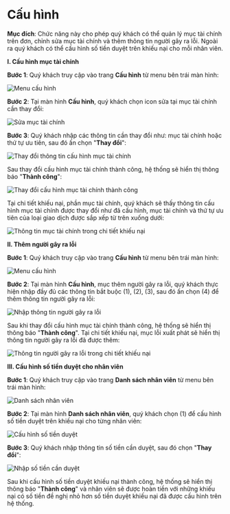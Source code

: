 # Cấu hình

**Mục đích**: Chức năng này cho phép quý khách có thể quản lý mục tài chính trên đơn, chỉnh sửa mục tài chính và thêm thông tin người gây ra lỗi. Ngoài ra quý khách có thể cấu hình số tiền duyệt trên khiếu nại cho mỗi nhân viên.

**I. Cấu hình mục tài chính**

**Bước 1**: Quý khách truy cập vào trang **Cấu hình** từ menu bên trái màn hình:

![Menu c&#x1EA5;u h&#xEC;nh](https://user-images.githubusercontent.com/64824123/103725340-ee208080-5008-11eb-96b9-37d7ba21ab50.png)

**Bước 2**: Tại màn hình **Cấu hình**, quý khách chọn icon sửa tại mục tài chính cần thay đổi:

![S&#x1EED;a m&#x1EE5;c t&#xE0;i ch&#xED;nh](https://user-images.githubusercontent.com/64824123/103725527-5e2f0680-5009-11eb-90ba-e880ba282211.png)

**Bước 3**: Quý khách nhập các thông tin cần thay đổi như: mục tài chính hoặc thứ tự ưu tiên, sau đó ấn chọn "**Thay đổi**":

![Thay &#x111;&#x1ED5;i th&#xF4;ng tin c&#x1EA5;u h&#xEC;nh m&#x1EE5;c t&#xE0;i ch&#xED;nh](https://user-images.githubusercontent.com/64824123/103725769-df869900-5009-11eb-927e-208a042763a9.png)

Sau thay đổi cấu hình mục tài chính thành công, hệ thống sẽ hiển thị thông báo "**Thành công**":

![Thay &#x111;&#x1ED5;i c&#x1EA5;u h&#xEC;nh m&#x1EE5;c t&#xE0;i ch&#xED;nh th&#xE0;nh c&#xF4;ng](https://user-images.githubusercontent.com/64824123/103725877-1e1c5380-500a-11eb-95b4-6e78fa10d439.png)

Tại chi tiết khiếu nại, phần mục tài chính, quý khách sẽ thấy thông tin cấu hình mục tài chính được thay đổi như đã cấu hình, mục tài chính và thứ tự ưu tiên của loại giao dịch được sắp xếp từ trên xuống dưới:

![Th&#xF4;ng tin m&#x1EE5;c t&#xE0;i ch&#xED;nh trong chi ti&#x1EBF;t khi&#x1EBF;u n&#x1EA1;i](https://user-images.githubusercontent.com/64824123/103726433-7ef85b80-500b-11eb-8d24-eaedfe7f8549.png)

**II. Thêm người gây ra lỗi**

**Bước 1**: Quý khách truy cập vào trang **Cấu hình** từ menu bên trái màn hình:

![Menu c&#x1EA5;u h&#xEC;nh](https://user-images.githubusercontent.com/64824123/103725340-ee208080-5008-11eb-96b9-37d7ba21ab50.png)

**Bước 2**: Tại màn hình **Cấu hình**, mục thêm người gây ra lỗi, quý khách thực hiện nhập đầy đủ các thông tin bắt buộc \(1\), \(2\), \(3\), sau đó ấn chọn \(4\) để thêm thông tin người gây ra lỗi:

![Nh&#x1EAD;p th&#xF4;ng tin ng&#x1B0;&#x1EDD;i g&#xE2;y ra l&#x1ED7;i](https://user-images.githubusercontent.com/64824123/103728796-8b7fb280-5011-11eb-9108-4c4ceadf27e6.png)

Sau khi thay đổi cấu hình mục tài chính thành công, hệ thống sẽ hiển thị thông báo "**Thành công**". Tại chi tiết khiếu nại, mục lỗi xuất phát sẽ hiển thị thông tin người gây ra lỗi đã được thêm:

![Th&#xF4;ng tin ng&#x1B0;&#x1EDD;i g&#xE2;y ra l&#x1ED7;i trong chi ti&#x1EBF;t khi&#x1EBF;u n&#x1EA1;i](https://user-images.githubusercontent.com/64824123/103738881-51211000-5027-11eb-884d-832aba054bed.png)

**III. Cấu hình số tiền duyệt cho nhân viên**

**Bước 1**: Quý khách truy cập vào trang **Danh sách nhân viên** từ menu bên trái màn hình:

![Danh s&#xE1;ch nh&#xE2;n vi&#xEA;n](https://user-images.githubusercontent.com/64824123/103739265-f50abb80-5027-11eb-858a-1970704afe29.png)

**Bước 2**: Tại màn hình **Danh sách nhân viên**, quý khách chọn \(1\) để cấu hình số tiền duyệt trên khiếu nại cho từng nhân viên:

![C&#x1EA5;u h&#xEC;nh s&#x1ED1; ti&#x1EC1;n duy&#x1EC7;t](https://user-images.githubusercontent.com/64824123/103740064-28017f00-5029-11eb-9fdc-c7fd5a5e1c3e.png)

**Bước 3**: Quý khách nhập thông tin số tiền cần duyệt, sau đó chọn "**Thay đổi**":

![Nh&#x1EAD;p s&#x1ED1; ti&#x1EC1;n c&#x1EA7;n duy&#x1EC7;t](https://user-images.githubusercontent.com/64824123/103740720-5f246000-502a-11eb-8d4f-8f230051d939.png)

Sau khi cấu hình số tiền duyệt khiếu nại thành công, hệ thống sẽ hiển thị thông báo "**Thành công**" và nhân viên sẽ được hoàn tiền với những khiếu nại có số tiền đề nghị nhỏ hơn số tiền duyệt khiếu nại đã được cấu hình trên hệ thống.

